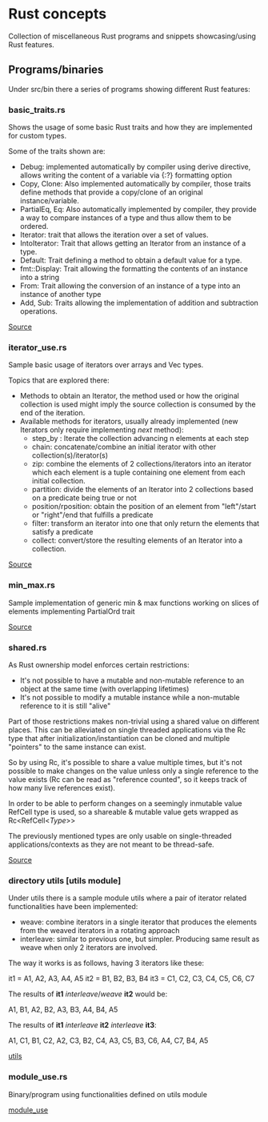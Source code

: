 # Rust concepts
Collection of miscellaneous Rust programs and snippets showcasing/using Rust features.

## Programs/binaries

Under src/bin there a series of programs showing different Rust features:

### basic_traits.rs

Shows the usage of some basic Rust traits and how they are implemented for custom types.

Some of the traits shown are:
* Debug: implemented automatically by compiler using derive directive, allows writing the content of a variable via {:?} formatting option
* Copy, Clone: Also implemented automatically by compiler, those traits define methods that provide a copy/clone of an original instance/variable.
* PartialEq, Eq: Also automatically implemented by compiler, they provide a way to compare instances of a type and thus allow them to be ordered.
* Iterator: trait that allows the iteration over a set of values.
* IntoIterator: Trait that allows getting an Iterator from an instance of a type.
* Default: Trait defining a method to obtain a default value for a type.
* fmt::Display: Trait allowing the formatting the contents of an instance into a string
* From: Trait allowing the conversion of an instance of a type into an instance of another type
* Add, Sub: Traits allowing the implementation of addition and subtraction operations.

[Source](src/bin/basic_traits.rs)

### iterator_use.rs

Sample basic usage of iterators over arrays and Vec types.

Topics that are explored there:

* Methods to obtain an Iterator, the method used or how the original collection is used might imply the source collection is consumed by the end of the iteration.
* Available methods for iterators, usually already implemented (new Iterators only require implementing _next_ method):
    * step_by : Iterate the collection advancing n elements at each step
    * chain: concatenate/combine an initial iterator with other collection(s)/iterator(s)
    * zip: combine the elements of 2 collections/iterators into an iterator which each element is a tuple containing one element from each initial collection.
    * partition: divide the elements of an Iterator into 2 collections based on a predicate being true or not
    * position/rposition: obtain the position of an element from "left"/start or "right"/end that fulfills a predicate
    * filter: transform an iterator into one that only return the elements that satisfy a predicate
    * collect: convert/store the resulting elements of an Iterator into a collection.


[Source](src/bin/iterator_use.rs)

### min_max.rs

Sample implementation of generic min & max functions working on slices of elements implementing PartialOrd trait


[Source](src/bin/min_max.rs)

### shared.rs

As Rust ownership model enforces certain restrictions:
* It's not possible to have a mutable and non-mutable reference to an object at the same time (with overlapping lifetimes)
* It's not possible to modify a mutable instance while a non-mutable reference to it is still "alive"

Part of those restrictions makes non-trivial using a shared value on different places. This can be alleviated on single threaded applications via the
Rc type that after initialization/instantiation can be cloned and multiple "pointers" to the same instance can exist.

So by using Rc, it's possible to share a value multiple times, but it's not possible to make changes on the value unless only a single reference to the value 
exists (Rc can be read as "reference counted", so it keeps track of how many live references exist).

In order to be able to perform changes on a seemingly inmutable value RefCell type is used, so a shareable & mutable value gets wrapped as Rc\<RefCell\<_Type_\>\>

The previously mentioned types are only usable on single-threaded applications/contexts as they are not meant to be thread-safe.

[Source](src/bin/shared.rs)


### directory utils [utils module]
Under utils there is a sample module utils where a pair of iterator related functionalities have been implemented:
- weave: combine iterators in a single iterator that produces the elements from the weaved iterators in a rotating approach
- interleave: similar to previous one, but simpler. Producing same result as weave when only 2 iterators are involved.

The way it works is as follows, having 3 iterators like these:

it1 = A1, A2, A3, A4, A5
it2 = B1, B2, B3, B4
it3 = C1, C2, C3, C4, C5, C6, C7

The results of **it1** *interleave*/*weave* **it2** would be:

A1, B1, A2, B2, A3, B3, A4, B4, A5

The results of **it1** *interleave* **it2** *interleave* **it3**:

A1, C1, B1, C2, A2, C3, B2, C4, A3, C5, B3, C6, A4, C7, B4, A5

[utils](src/utils/)
### module_use.rs

Binary/program using functionalities defined on utils module

[module_use](src/bin/module_use.rs)